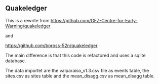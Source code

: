 Quakeledger
----------------


This is a rewrite from 
https://github.com/GFZ-Centre-for-Early-Warning/quakeledger

and 

https://github.com/bpross-52n/quakeledger


The main difference is that this code is refactored and uses a sqlite database.

The data importet are the valparaiso\_v1.3.csv file as events table,
the sites.csv as sites table and the
mean\_disagg.csv as mean\_disagg table.
